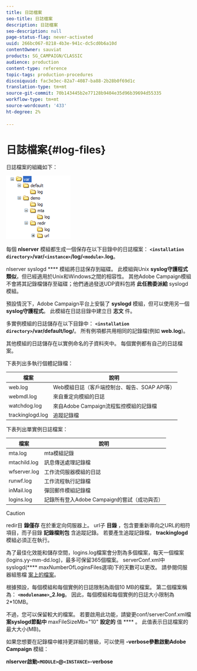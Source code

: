 ```yaml
---
title: 日誌檔案
seo-title: 日誌檔案
description: 日誌檔案
seo-description: null
page-status-flag: never-activated
uuid: 266bc067-0218-4b3e-941c-dc5cd0b6a10d
contentOwner: sauviat
products: SG_CAMPAIGN/CLASSIC
audience: production
content-type: reference
topic-tags: production-procedures
discoiquuid: fac3e3ec-82a7-4087-ba88-2b28b0f69d1c
translation-type: tm+mt
source-git-commit: 70b143445b2e77128b9404e35d96b39694d55335
workflow-type: tm+mt
source-wordcount: '433'
ht-degree: 2%

---
```



# 日誌檔案{#log-files}

日誌檔案的組織如下：

![](assets/d_ncs_directory.png)

每個 **nlserver** 模組都生成一個保存在以下目錄中的日誌檔案： **`<installation directory>`/var/`<instance>`/log/`<module>`.log**。

nlserver syslogd **** 模組將日誌保存到磁碟。 此模組與Unix **syslog守護程式類似**，但已經適用於Unix和Windows之間的相容性。 其他Adobe Campaign模組不會將其記錄檔儲存至磁碟；他們通過發送UDP資料包將 **此任務委派給** syslogd模組。

預設情況下，Adobe Campaign平台上安裝了 **syslogd** 模組，但可以使用另一個 **syslog守護程式**。 此模組在日誌目錄中建立日 **志文** 件。

多實例模組的日誌儲存在以下目錄中： **`<installation directory>`/var/default/log/**。 所有例項都共用相同的記錄檔(例如 **web.log**)。

其他模組的日誌儲存在以實例命名的子資料夾中。 每個實例都有自己的日誌檔案。

下表列出多執行個體記錄檔：

| 檔案 | 說明 |
|---|---|
| web.log | Web模組日誌（客戶端控制台、報告、SOAP API等） |
| webmdl.log | 來自重定向模組的日誌 |
| watchdog.log | 來自Adobe Campaign流程監控模組的記錄檔 |
| trackinglogd.log | 追蹤記錄檔 |

下表列出單實例日誌檔案：

| 檔案 | 說明 |
|---|---|
| mta.log | mta模組記錄 |
| mtachild.log | 訊息傳送處理記錄檔 |
| wfserver.log | 工作流伺服器模組的日誌 |
| runwf.log | 工作流程執行記錄檔 |
| inMail.log | 彈回郵件模組記錄檔 |
| logins.log | 記錄所有登入Adobe Campaign的嘗試（成功與否） |

>[!CAUTION]
>
>redir目 **錄僅存** 在於重定向伺服器上。 url子 **目錄** ，包含要重新導向之URL的相符項目，而子目錄 **記錄檔則包** 含追蹤記錄。 若要產生追蹤記錄檔， **trackinglogd** 模組必須正在執行。

為了最佳化效能和儲存空間，logins.log檔案會分割為多個檔案，每天一個檔案(logins.yy-mm-dd.log)，最多可保留365個檔案。 serverConf.xml中syslogd(**** maxNumberOfLoginsFiles選項)下的天數可以更改。 請參閱伺服器組態檔 [案上的檔案](../../installation/using/the-server-configuration-file.md#syslogd)。

根據預設，每個模組和每個實例的日誌限制為兩個10 MB的檔案。 第二個檔案稱為： **`<modulename>`_2.log**。 因此，每個模組和每個實例的日誌大小限制為2*10MB。

不過，您可以保留較大的檔案。 若要啟用此功能，請變更conf/serverConf.xml檔 **案syslogd節點中** maxFileSizeMb=&quot;10&quot; **設定的** 值 **** 。 此值表示日誌檔案的最大大小(MB)。

如果您想要在記錄檔中維持更詳細的層級，可以使用 **-verbose參數啟動Adobe Campaign** 模組：

**nlserver啟動`<MODULE>`@`<INSTANCE>`-verbose**
